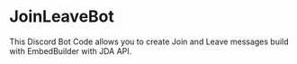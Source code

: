 # JoinLeaveBot
This Discord Bot Code allows you to create Join and Leave messages build with EmbedBuilder with JDA API.
